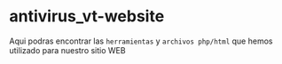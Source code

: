 # antivirus_vt-website

Aqui podras encontrar las `herramientas` y `archivos php/html` que hemos utilizado para nuestro sitio WEB
